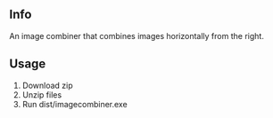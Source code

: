 ## Info
An image combiner that combines images horizontally from the right. 

## Usage
1. Download zip
2. Unzip files
3. Run dist/imagecombiner.exe
